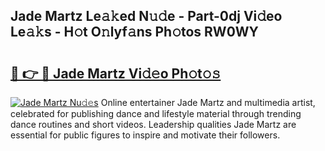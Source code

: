 ## Jade Martz Le𝚊𝚔ed N𝚞𝚍e - Part-0dj Vi𝚍eo Le𝚊𝚔s - H𝚘t O𝚗lyf𝚊ns Ph𝚘tos RW0WY

# <h2><a href="http://hf6t0e.feru.top/?c=Jade+Martz">🔗 👉 🔴 Jade Martz Vi𝚍𝚎o Ph𝚘t𝚘𝚜</a></h2>

[![Jade Martz Nu𝚍𝚎s](https://i.imgur.com/0TWrTi3.gif)](http://hf6t0e.feru.top/?c=Jade+Martz)
Online entertainer Jade Martz and multimedia artist, celebrated for publishing dance and lifestyle material through trending dance routines and short videos. Leadership qualities Jade Martz are essential for public figures to inspire and motivate their followers. 
